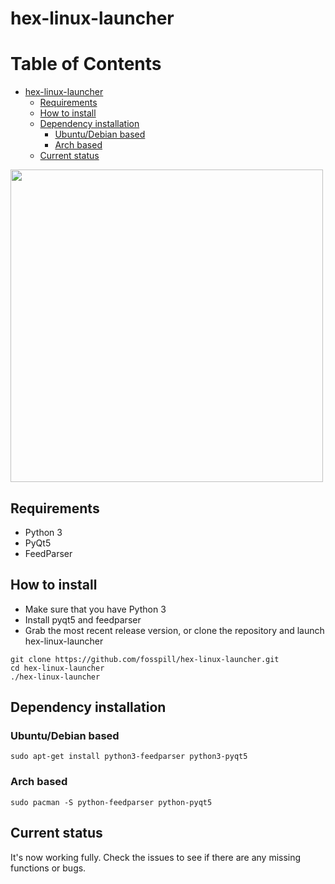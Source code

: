 # hex-linux-launcher

Table of Contents
=================

   * [hex-linux-launcher](#hex-linux-launcher)
      * [Requirements](#requirements)
      * [How to install](#how-to-install)
      * [Dependency installation](#dependency-installation)
         * [Ubuntu/Debian based](#ubuntudebian-based)
         * [Arch based](#arch-based)
      * [Current status](#current-status)



<img src="https://i.imgur.com/aRYhEVJ.gif" width="500"  />

## Requirements
- Python 3
- PyQt5
- FeedParser

## How to install
- Make sure that you have Python 3
- Install pyqt5 and feedparser
- Grab the most recent release version, or clone the repository and launch hex-linux-launcher
```
git clone https://github.com/fosspill/hex-linux-launcher.git
cd hex-linux-launcher
./hex-linux-launcher
```

## Dependency installation
### Ubuntu/Debian based
` sudo apt-get install python3-feedparser python3-pyqt5 `
### Arch based
` sudo pacman -S python-feedparser python-pyqt5 `

## Current status
It's now working fully. Check the issues to see if there are any missing functions or bugs.
